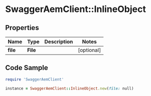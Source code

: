 # SwaggerAemClient::InlineObject

## Properties

Name | Type | Description | Notes
------------ | ------------- | ------------- | -------------
**file** | **File** |  | [optional] 

## Code Sample

```ruby
require 'SwaggerAemClient'

instance = SwaggerAemClient::InlineObject.new(file: null)
```


